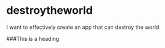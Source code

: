 # destroytheworld
I want to effectively create an app that can destroy the world 

###This is a heading
